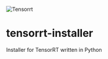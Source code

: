 ![Tensorrt](https://github.com/xxreflextheone/tensorrt-installer/assets/100484118/da480f8f-adbd-4ec6-9a78-2d86374863b9)

# tensorrt-installer
Installer for TensorRT written in Python
